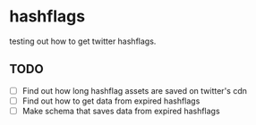 # hashflags

testing out how to get twitter hashflags. 

## TODO

- [ ] Find out how long hashflag assets are saved on twitter's cdn 
- [ ] Find out how to get data from expired hashflags
- [ ] Make schema that saves data from expired hashflags
